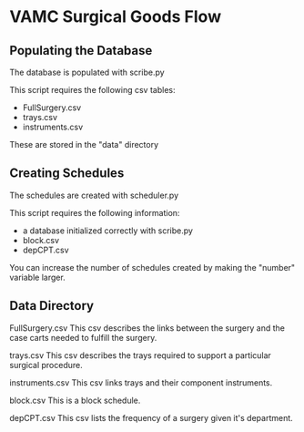 
# VAMC Surgical Goods Flow

## Populating the Database
The database is populated with scribe.py

This script requires the following csv tables:
* FullSurgery.csv
* trays.csv
* instruments.csv

These are stored in the "data" directory

## Creating Schedules
The schedules are created with scheduler.py

This script requires the following information:
* a database initialized correctly with scribe.py
* block.csv
* depCPT.csv

You can increase the number of schedules created by making the "number" variable larger.

## Data Directory

FullSurgery.csv
This csv describes the links between the surgery and the case carts needed to fulfill the surgery.

trays.csv
This csv describes the trays required to support a particular surgical procedure.

instruments.csv
This csv links trays and their component instruments.

block.csv
This is a block schedule.

depCPT.csv
This csv lists the frequency of a surgery given it's department.
